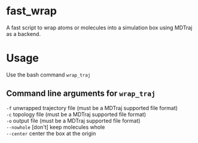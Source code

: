 # fast_wrap
A fast script to wrap atoms or molecules into a simulation box using MDTraj as a backend.

# Usage
Use the bash command `wrap_traj`

## Command line arguments for `wrap_traj`
`-f` unwrapped trajectory file (must be a MDTraj supported file format)  
`-c` topology file (must be a MDTraj supported file format)  
`-o` output file (must be a MDTraj supported file format)  
`--nowhole` [don't] keep molecules whole  
`--center` center the box at the origin  
